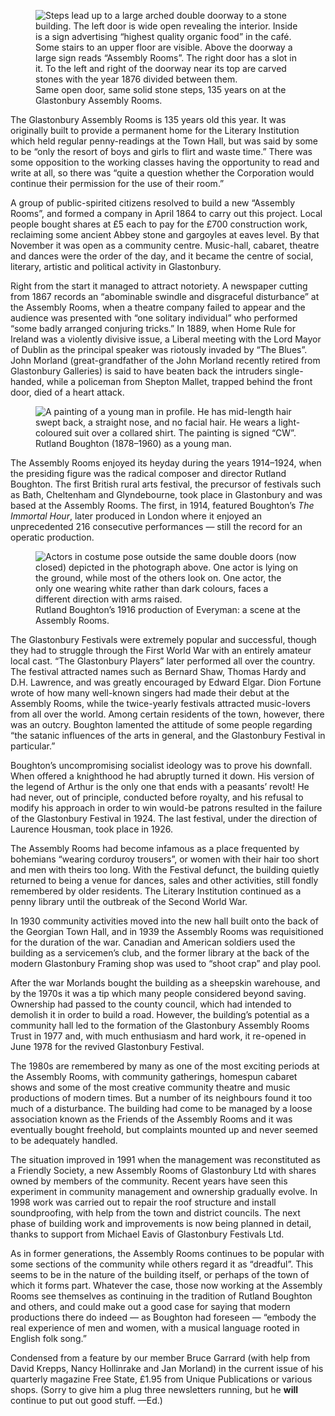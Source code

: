 <figure>
<img src="../assembly1999.jpg" alt="Steps lead up to a large arched double doorway to a stone building. The left door is wide open revealing the interior. Inside is a sign advertising “highest quality organic food” in the café. Some stairs to an upper floor are visible. Above the doorway a large sign reads “Assembly Rooms”. The right door has a slot in it. To the left and right of the doorway near its top are carved stones with the year 1876 divided between them.">
<figcaption>
Same open door, same solid stone steps, 135 years on at the Glastonbury Assembly Rooms.
</figcaption>
</figure>

The Glastonbury Assembly Rooms is 135 years old this year. It was
originally built to provide a permanent home for the Literary
Institution which held regular penny-readings at the Town Hall, but was
said by some to be “only the resort of boys and girls to flirt and waste
time.” There was some opposition to the working classes having the
opportunity to read and write at all, so there was “quite a question
whether the Corporation would continue their permission for the use of
their room.”

A group of public-spirited citizens resolved to build a new “Assembly
Rooms”, and formed a company in April 1864 to carry out this project.
Local people bought shares at £5 each to pay for the £700 construction
work, reclaiming some ancient Abbey stone and gargoyles at eaves level.
By that November it was open as a community centre. Music-hall, cabaret,
theatre and dances were the order of the day, and it became the centre
of social, literary, artistic and political activity in Glastonbury.

Right from the start it managed to attract notoriety. A newspaper
cutting from 1867 records an “abominable swindle and disgraceful
disturbance” at the Assembly Rooms, when a theatre company failed to
appear and the audience was presented with “one solitary individual” who
performed “some badly arranged conjuring tricks.” In 1889, when Home
Rule for Ireland was a violently divisive issue, a Liberal meeting with
the Lord Mayor of Dublin as the principal speaker was riotously invaded
by “The Blues”. John Morland (great-grandfather of the John Morland
recently retired from Glastonbury Galleries) is said to have beaten back
the intruders single-handed, while a policeman from Shepton Mallet,
trapped behind the front door, died of a heart attack.

<figure>
<img src="../R_Boughton-hg2.jpg" alt="A painting of a young man in profile. He has mid-length hair swept back, a straight nose, and no facial hair. He wears a light-coloured suit over a collared shirt. The painting is signed “CW”.">
<figcaption>
Rutland Boughton (1878–1960) as a young man.
</figcaption>
</figure>

The Assembly Rooms enjoyed its heyday during the years 1914–1924, when
the presiding figure was the radical composer and director Rutland
Boughton. The first British rural arts festival, the precursor of
festivals such as Bath, Cheltenham and Glyndebourne, took place in
Glastonbury and was based at the Assembly Rooms. The first, in 1914,
featured Boughton’s *The Immortal Hour*, later produced in London where
it enjoyed an unprecedented 216 consecutive performances — still the
record for an operatic production.

<figure>
<img src="../assm-boughton1916.jpg" alt="Actors in costume pose outside the same double doors (now closed) depicted in the photograph above. One actor is lying on the ground, while most of the others look on. One actor, the only one wearing white rather than dark colours, faces a different direction with arms raised.">
<figcaption>
Rutland Boughton’s 1916 production of Everyman:
a scene at the Assembly Rooms.
</figcaption>
</figure>

The Glastonbury Festivals were extremely popular and successful, though
they had to struggle through the First World War with an entirely
amateur local cast. “The Glastonbury Players” later performed all over
the country. The festival attracted names such as Bernard Shaw, Thomas
Hardy and D.H. Lawrence, and was greatly encouraged by Edward Elgar.
Dion Fortune wrote of how many well-known singers had made their debut
at the Assembly Rooms, while the twice-yearly festivals attracted
music-lovers from all over the world. Among certain residents of the
town, however, there was an outcry. Boughton lamented the attitude of
some people regarding “the satanic influences of the arts in general,
and the Glastonbury Festival in particular.”

Boughton’s uncompromising socialist ideology was to prove his downfall.
When offered a knighthood he had abruptly turned it down. His version of
the legend of Arthur is the only one that ends with a peasants’ revolt!
He had never, out of principle, conducted before royalty, and his
refusal to modify his approach in order to win would-be patrons resulted
in the failure of the Glastonbury Festival in 1924. The last festival,
under the direction of Laurence Housman, took place in 1926.

The Assembly Rooms had become infamous as a place frequented by
bohemians “wearing corduroy trousers”, or women with their hair too
short and men with theirs too long. With the Festival defunct, the
building quietly returned to being a venue for dances, sales and other
activities, still fondly remembered by older residents. The Literary
Institution continued as a penny library until the outbreak of the
Second World War.

In 1930 community activities moved into the new hall built onto the back
of the Georgian Town Hall, and in 1939 the Assembly Rooms was
requisitioned for the duration of the war. Canadian and American
soldiers used the building as a servicemen’s club, and the former
library at the back of the modern Glastonbury Framing shop was used to
“shoot crap” and play pool.

After the war Morlands bought the building as a sheepskin warehouse, and
by the 1970s it was a tip which many people considered beyond saving.
Ownership had passed to the county council, which had intended to
demolish it in order to build a road. However, the building’s potential
as a community hall led to the formation of the Glastonbury Assembly
Rooms Trust in 1977 and, with much enthusiasm and hard work, it
re-opened in June 1978 for the revived Glastonbury Festival.

The 1980s are remembered by many as one of the most exciting periods at
the Assembly Rooms, with community gatherings, homespun cabaret shows
and some of the most creative community theatre and music productions of
modern times. But a number of its neighbours found it too much of a
disturbance. The building had come to be managed by a loose association
known as the Friends of the Assembly Rooms and it was eventually bought
freehold, but complaints mounted up and never seemed to be adequately
handled.

The situation improved in 1991 when the management was reconstituted as
a Friendly Society, a new Assembly Rooms of Glastonbury Ltd with shares
owned by members of the community. Recent years have seen this
experiment in community management and ownership gradually evolve. In
1998 work was carried out to repair the roof structure and install
soundproofing, with help from the town and district councils. The next
phase of building work and improvements is now being planned in detail,
thanks to support from Michael Eavis of Glastonbury Festivals Ltd.

As in former generations, the Assembly Rooms continues to be popular
with some sections of the community while others regard it as
“dreadful”. This seems to be in the nature of the building itself, or
perhaps of the town of which it forms part. Whatever the case, those now
working at the Assembly Rooms see themselves as continuing in the
tradition of Rutland Boughton and others, and could make out a good case
for saying that modern productions there do indeed — as Boughton had
foreseen — “embody the real experience of men and women, with a musical
language rooted in English folk song.”

<footer class="ednote">

Condensed from a feature by our member Bruce Garrard (with help from
David Krepps, Nancy Hollinrake and Jan Morland) in the current issue of
his quarterly magazine Free State, £1.95 from Unique Publications or
various shops. (Sorry to give him a plug three newsletters running, but
he **will** continue to put out good stuff. —Ed.)

</footer>
